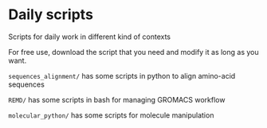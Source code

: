 # Daily scripts

Scripts for daily work in different kind of contexts

For free use, download the script that you need and modify it as long as you want.

`sequences_alignment/` has some scripts in python to align amino-acid sequences

`REMD/` has some scripts in bash for managing GROMACS workflow

`molecular_python/` has some scripts for molecule manipulation
